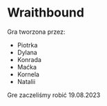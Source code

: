# Wraithbound

Gra tworzona przez:
  - Piotrka
  - Dylana
  - Konrada
  - Maćka
  - Kornela
  - Natalii

Gre zaczeliśmy robić 19.08.2023
